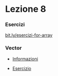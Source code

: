 # Lezione 8

### Esercizi

[bit.ly/esercizi-for-array](https://github.com/pastacolsugo/coderfarm/blob/master/Vacanze/Homework.pdf)

### Vector

* [Informazioni](https://github.com/pastacolsugo/coderfarm/blob/master/Lezione%2009/README.md)

* [Esercizio](https://github.com/pastacolsugo/coderfarm/blob/master/Lezione%2009/Esercizi%20-%209.md)



